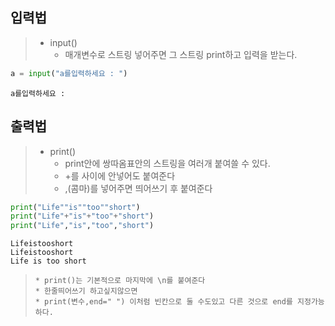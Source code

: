 ## 입력법
> * input()
>     * 매개변수로 스트링 넣어주면 그 스트링 print하고 입력을 받는다.
```py
a = input("a를입력하세요 : ")
```
```
a를입력하세요 : 
```

  

## 출력법
> * print()
>     * print안에 쌍따옴표안의 스트링을 여러개 붙여쓸 수 있다.
>     * +를 사이에 안넣어도 붙여준다
>     * ,(콤마)를 넣어주면 띄어쓰기 후 붙여준다
```py
print("Life""is""too""short")
print("Life"+"is"+"too"+"short")
print("Life","is","too","short")
```
```
Lifeistooshort
Lifeistooshort
Life is too short
```
>     * print()는 기본적으로 마지막에 \n를 붙여준다
>     * 한줄띄어쓰기 하고싶지않으면
>     * print(변수,end=" ") 이처럼 빈칸으로 둘 수도있고 다른 것으로 end를 지정가능하다.
